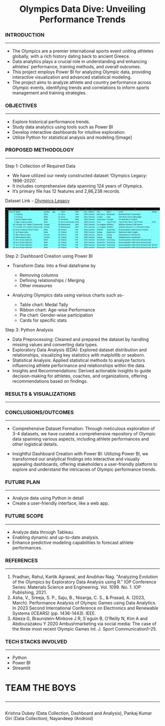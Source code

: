 <h1 align="center">Olympics Data Dive: Unveiling Performance Trends</h1>

### INTRODUCTION<hr>
- The Olympics are a premier international sports event uniting athletes globally, with a rich history dating back to ancient Greece. 
- Data analytics plays a crucial role in understanding and enhancing athletes' performance, training methods, and overall outcomes.
- This project employs Power BI for analyzing Olympic data, providing interactive visualization and advanced statistical modeling.
- The project aims to analyze athlete and country performance across Olympic events, identifying trends and correlations to inform sports management and training strategies.


### OBJECTIVES<hr>
- Explore historical performance trends.
- Study data analytics using tools such as Power BI  
- Develop interactive dashboards for intuitive exploration.
- Utilize Python for statistical analysis and modeling.![image]


### PROPOSED METHODOLOGY<hr>
Step 1: Collection of Required Data
- We have utilized our newly constructed dataset ‘Olympics Legacy: 1896-2020’.
- It includes comprehensive data spanning 124 years of Olympics.
- It’s primary file has 12 features and 2,86,238 records.

Dataset Link - <a href="https://www.kaggle.com/datasets/krishd123/olympics-legacy-1896-2020" target="_blank">Olympics Legacy</a>

<img src='https://github.com/krishnaura45/Olympics_Data_Dive/blob/main/dataset.png'></img>

Step 2: Dashboard Creation using Power BI
- Transform Data: Into a final dataframe by
  - Removing columns
  - Defining relationships / Merging
  - Other measures
   
- Analyzing Olympics data using various charts such as-
  - Table chart: Medal Tally
  - Ribbon chart: Age-wise Performance
  - Pie chart: Gender-wise participation
  - Cards for specific stats

Step 3: Python Analysis
- Data Preprocessing: Cleaned and prepared the dataset by handling missing values and converting data types.
- Exploratory Data Analysis (EDA): Explored dataset distribution and relationships, visualizing key statistics with matplotlib or seaborn.
- Statistical Analysis: Applied statistical methods to analyze factors influencing athlete performance and relationships within the data.
- Insights and Recommendations: Derived actionable insights to guide decision-making for athletes, coaches, and organizations, offering recommendations based on findings.


### RESULTS & VISUALIZATIONS<hr>

### CONCLUSIONS/OUTCOMES<hr>
- Comprehensive Dataset Formation: Through meticulous exploration of 3-4 datasets, we have curated a comprehensive repository of Olympic data spanning various aspects, including athlete performances and other logistical details.

- Insightful Dashboard Creation with Power BI: Utilizing Power BI, we transformed our analytical findings into interactive and visually appealing dashboards, offering stakeholders a user-friendly platform to explore and understand the intricacies of Olympic performance trends.


### FUTURE PLAN<hr>
- Analyze data using Python in detail
- Create a user-friendly interface, like a web app.

### FUTURE SCOPE<hr>
- Analyze data through Tableau.
- Enabling dynamic and up-to-date analysis.
- Enhance predictive modeling capabilities to forecast athlete performances.


### REFERENCES<hr>
1) Pradhan, Rahul, Kartik Agrawal, and Anubhav Nag. "Analyzing Evolution of the Olympics by Exploratory Data Analysis using R." IOP Conference Series: Materials Science and Engineering. Vol. 1099. No. 1. IOP Publishing, 2021.
2) Asha, V., Sreeja, S. P., Saju, B., Nisarga, C. S., & Prasad, A. (2023, March). Performance Analysis of Olympic Games using Data Analytics. In 2023 Second International Conference on Electronics and Renewable Systems (ICEARS) (pp. 1436-1443). IEEE.
3) Abeza G, Braunstein-Minkove J R, S´eguin B, O’Reilly N, Kim A and Abdourazakou Y 2020 Ambushmarketing via social media: The case of the three most recent Olympic Games Int. J. Sport Communication1–25. 


### TECH STACKS INVOLVED<hr>
- Python
- Power BI
- Streamlit

# TEAM THE BOYS<hr>
Krishna Dubey (Data Collection, Dashboard and Analysis), Pankaj Kumar Giri (Data Collection), Nayandeep (Android)
